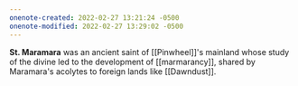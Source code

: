 ```yaml
---
onenote-created: 2022-02-27 13:21:24 -0500
onenote-modified: 2022-02-27 13:29:02 -0500
---
```


**St. Maramara** was an ancient saint of [[Pinwheel]]'s mainland whose study of the divine led to the development of [[marmarancy]], shared by Maramara's acolytes to foreign lands like [[Dawndust]].
